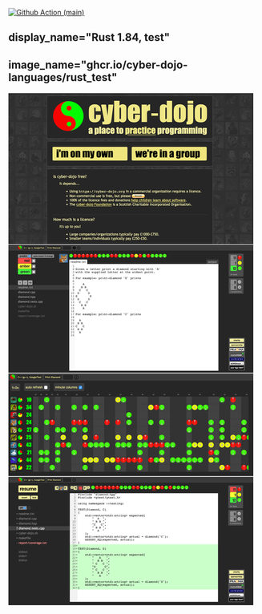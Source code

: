 [![Github Action (main)](https://github.com/cyber-dojo-languages/rust-test/actions/workflows/main.yml/badge.svg)](https://github.com/cyber-dojo-languages/rust-test/actions)

## display_name="Rust 1.84, test"
## image_name="ghcr.io/cyber-dojo-languages/rust_test"

![cyber-dojo.org home page](https://github.com/cyber-dojo/cyber-dojo/blob/master/shared/home_page_snapshot.png)